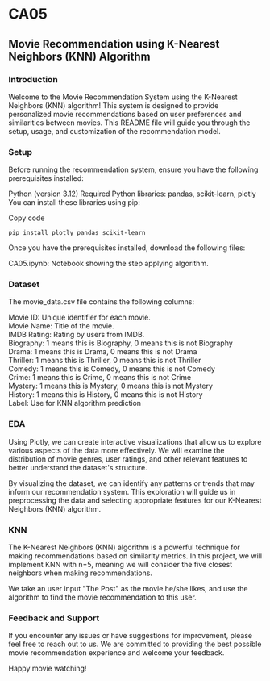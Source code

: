 # CA05

## Movie Recommendation using K-Nearest Neighbors (KNN) Algorithm

### Introduction
Welcome to the Movie Recommendation System using the K-Nearest Neighbors (KNN) algorithm! This system is designed to provide personalized movie recommendations based on user preferences and similarities between movies. This README file will guide you through the setup, usage, and customization of the recommendation model.

### Setup
Before running the recommendation system, ensure you have the following prerequisites installed:

Python (version 3.12)
Required Python libraries: pandas, scikit-learn, plotly
You can install these libraries using pip:

Copy code
```
pip install plotly pandas scikit-learn
```
Once you have the prerequisites installed, download the following files:

CA05.ipynb: Notebook showing the step applying algorithm.



### Dataset
The movie_data.csv file contains the following columns:

Movie ID: Unique identifier for each movie. <br />
Movie Name: Title of the movie. <br />
IMDB Rating: Rating by users from IMDB. <br />
Biography: 1 means this is Biography, 0 means this is not Biography <br />
Drama: 1 means this is Drama, 0 means this is not Drama <br />
Thriller: 1 means this is Thriller, 0 means this is not Thriller <br />
Comedy: 1 means this is Comedy, 0 means this is not Comedy <br />
Crime: 1 means this is Crime, 0 means this is not Crime <br />
Mystery: 1 means this is Mystery, 0 means this is not Mystery <br />
History: 1 means this is History, 0 means this is not History <br />
Label: Use for KNN algorithm prediction


### EDA
Using Plotly, we can create interactive visualizations that allow us to explore various aspects of the data more effectively. We will examine the distribution of movie genres, user ratings, and other relevant features to better understand the dataset's structure.

By visualizing the dataset, we can identify any patterns or trends that may inform our recommendation system. This exploration will guide us in preprocessing the data and selecting appropriate features for our K-Nearest Neighbors (KNN) algorithm.


### KNN
The K-Nearest Neighbors (KNN) algorithm is a powerful technique for making recommendations based on similarity metrics. In this project, we will implement KNN with  n=5, meaning we will consider the five closest neighbors when making recommendations.

We take an user input "The Post" as the movie he/she likes, and use the algorithm to find the movie recommendation to this user.



### Feedback and Support
If you encounter any issues or have suggestions for improvement, please feel free to reach out to us. We are committed to providing the best possible movie recommendation experience and welcome your feedback.

Happy movie watching!

